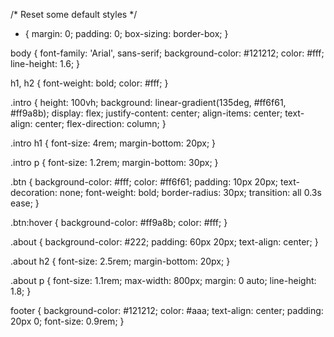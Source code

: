 /* Reset some default styles */
* {
    margin: 0;
    padding: 0;
    box-sizing: border-box;
}

body {
    font-family: 'Arial', sans-serif;
    background-color: #121212;
    color: #fff;
    line-height: 1.6;
}

h1, h2 {
    font-weight: bold;
    color: #fff;
}

.intro {
    height: 100vh;
    background: linear-gradient(135deg, #ff6f61, #ff9a8b);
    display: flex;
    justify-content: center;
    align-items: center;
    text-align: center;
    flex-direction: column;
}

.intro h1 {
    font-size: 4rem;
    margin-bottom: 20px;
}

.intro p {
    font-size: 1.2rem;
    margin-bottom: 30px;
}

.btn {
    background-color: #fff;
    color: #ff6f61;
    padding: 10px 20px;
    text-decoration: none;
    font-weight: bold;
    border-radius: 30px;
    transition: all 0.3s ease;
}

.btn:hover {
    background-color: #ff9a8b;
    color: #fff;
}

.about {
    background-color: #222;
    padding: 60px 20px;
    text-align: center;
}

.about h2 {
    font-size: 2.5rem;
    margin-bottom: 20px;
}

.about p {
    font-size: 1.1rem;
    max-width: 800px;
    margin: 0 auto;
    line-height: 1.8;
}

footer {
    background-color: #121212;
    color: #aaa;
    text-align: center;
    padding: 20px 0;
    font-size: 0.9rem;
}
